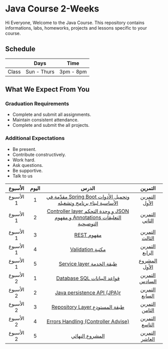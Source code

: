# Java Course 2-Weeks 
Hi Everyone, Welcome to the Java Course. This repository contains informations, labs, homeworks, projects and lessons specific to your course.

## Schedule
|  | Days | Time |
| --- | ------------- | ------------- |
| Class | Sun - Thurs  | 3pm - 8pm  |


## What We Expect From You
### Graduation Requirements
* Complete and submit all assignments.
* Maintain consistent attendance.
* Complete and submit the all projects.
### Additional Expectations
* Be present.
* Contribute constructively.
* Work hard.
* Ask questions.
* Be supportive.
* Talk to us


| الأسبوع| اليوم | الدرس |التمرين |
|:-----:|:---:|:------:|:------:|
| الأسبوع 1| 1   |[ مقدّمة في Spring Boot وتحميل الأدوات الأساسية لبناء برنامج وتشغيله  ](https://github.com/Tuwaiq-Academy-Training/Java-Course-Basics)|[التمرين الأول](https://github.com/Tuwaiq-Academy-Training/Java-Course-Exercise-1) |
| الأسبوع 1| 2   |[ Controller layer و وحدة التحكم  JSON و مفهوم Annotations التعليقات التوضيحية ](https://github.com/Tuwaiq-Academy-Training/Java-Course-Strings-Operators-Scanner)|[التمرين الثاني](https://github.com/Tuwaiq-Academy-Training/Java-Course-Exercise-2)|
| الأسبوع 1| 3   |[ REST مفهوم](https://github.com/Tuwaiq-Academy-Training/Java-Course-Conditions-Loops)|[التمرين الثالث](https://github.com/Tuwaiq-Academy-Training/Java-Course-Exercise-3)|
| الأسبوع 1| 4   |[ Validation مكتبة](https://github.com/Tuwaiq-Academy-Training/Java-Course-Arrays)| [التمرين الرابع](https://github.com/Tuwaiq-Academy-Training/Java-Course-Exercise-4)|
| الأسبوع 1| 5   |[ Service layer طبقة الخدمة ](https://github.com/Tuwaiq-Academy-Training/Java-Course-Functions) |[المشروع الأول](https://github.com/Tuwaiq-Academy-Training/Java-Course-Exercise-5)|
| الأسبوع 2| 1   |[ Database SQL قواعد البيانات ](https://github.com/Tuwaiq-Academy-Training/Java-Course-Errors-Handling-Exceptions)|[التمرين السادس](https://github.com/Tuwaiq-Academy-Training/Java-Course-Exercise-6)|
| الأسبوع 2| 2   |[Java persistence API (JPA)r](https://github.com/Tuwaiq-Academy-Training/Java-Course-Paradigms-OOP)|[التمرين السابع](https://github.com/Tuwaiq-Academy-Training/Java-Course-Exercise-7)|
| الأسبوع 2| 3   |[ Repository Layer طبقة المستودع  ](https://github.com/Tuwaiq-Academy-Training/Java-Course-OOP-Principles-Inheritance)|[التمرين الثامن](https://github.com/Tuwaiq-Academy-Training/Java-Course-Exercise-8)|
| الأسبوع 2| 4   |[Errors Handling (Controller Advise)   ](https://github.com/Tuwaiq-Academy-Training/Java-Course-Encapsulation)|[التمرين التاسع](https://github.com/Tuwaiq-Academy-Training/Java-Course-Exercise-9)|
| الأسبوع 2| 5   |[المشروع النهائي  ](https://github.com/Tuwaiq-Academy-Training/Java-Course-Polymorphism-Abstraction)|[التمرين العاشر](https://github.com/Tuwaiq-Academy-Training/Java-Course-Exercise-10)|

